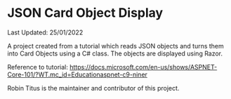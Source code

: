 # JSON Card Object Display

Last Updated: 25/01/2022

A project created from a tutorial which reads JSON objects and turns them into Card Objects using a C# class. The objects are displayed using Razor.

Reference to tutorial: https://docs.microsoft.com/en-us/shows/ASPNET-Core-101/?WT.mc_id=Educationaspnet-c9-niner

Robin Titus is the maintainer and contributor of this project.
